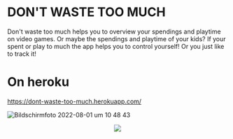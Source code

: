 # DON'T WASTE TOO MUCH

Don't waste too much helps you to overview your spendings and playtime on video games. Or maybe the spendings and playtime of your kids? If your spent or play to much the app helps you to control yourself! Or you just like to track it!

# On heroku

https://dont-waste-too-much.herokuapp.com/


![Bildschirmfoto 2022-08-01 um 10 48 43](https://user-images.githubusercontent.com/105639964/183077447-5e408d05-64a5-4c69-a537-a9d564a81bcd.png)
<p align="center">
  <img src="https://user-images.githubusercontent.com/105639964/183077447-5e408d05-64a5-4c69-a537-a9d564a81bcd.png" />
</p>
